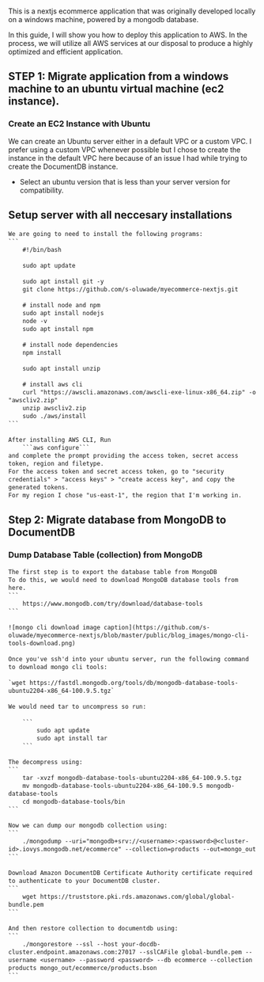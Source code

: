 ### 

This is a nextjs ecommerce application that was originally developed locally on a windows machine, powered by a mongodb database.

In this guide, I will show you how to deploy this application to AWS. In the process, we will utilize all AWS services at our disposal to produce a highly optimized and efficient application.




## STEP 1: Migrate application from a windows machine to an ubuntu virtual machine (ec2 instance).

### Create an EC2 Instance with Ubuntu 

We can create an Ubuntu server either in a default VPC or a custom VPC. I prefer using a custom VPC whenever possible but I chose to create the instance in the default VPC here because of an issue I had while trying to create the DocumentDB instance.

- Select an ubuntu version that is less than your server version for compatibility. 

## Setup server with all neccesary installations
    We are going to need to install the following programs:
    ```    
        #!/bin/bash
        
        sudo apt update

        sudo apt install git -y
        git clone https://github.com/s-oluwade/myecommerce-nextjs.git
                
        # install node and npm
        sudo apt install nodejs
        node -v
        sudo apt install npm

        # install node dependencies
        npm install

        sudo apt install unzip

        # install aws cli
        curl "https://awscli.amazonaws.com/awscli-exe-linux-x86_64.zip" -o "awscliv2.zip"
        unzip awscliv2.zip
        sudo ./aws/install
    ```

    After installing AWS CLI, Run 
        ```aws configure``` 
    and complete the prompt providing the access token, secret access token, region and filetype. 
    For the access token and secret access token, go to "security credentials" > "access keys" > "create access key", and copy the generated tokens. 
    For my region I chose "us-east-1", the region that I'm working in.

    
    
## Step 2: Migrate database from MongoDB to DocumentDB

### Dump Database Table (collection) from MongoDB 
        
    The first step is to export the database table from MongoDB 
    To do this, we would need to download MongoDB database tools from here.
    ```
        https://www.mongodb.com/try/download/database-tools
    ```

    ![mongo cli download image caption](https://github.com/s-oluwade/myecommerce-nextjs/blob/master/public/blog_images/mongo-cli-tools-download.png)

    Once you've ssh'd into your ubuntu server, run the following command to download mongo cli tools:

    `wget https://fastdl.mongodb.org/tools/db/mongodb-database-tools-ubuntu2204-x86_64-100.9.5.tgz`

    We would need tar to uncompress so run: 
        
        ```
            sudo apt update
            sudo apt install tar
        ```
    
    The decompress using:
    ```
        tar -xvzf mongodb-database-tools-ubuntu2204-x86_64-100.9.5.tgz
        mv mongodb-database-tools-ubuntu2204-x86_64-100.9.5 mongodb-database-tools
        cd mongodb-database-tools/bin
    ```

    Now we can dump our mongodb collection using:
    ```
        ./mongodump --uri="mongodb+srv://<username>:<password>@<cluster-id>.iovys.mongodb.net/ecommerce" --collection=products --out=mongo_out
    ```

    Download Amazon DocumentDB Certificate Authority certificate required to authenticate to your DocumentDB cluster.
    ```
        wget https://truststore.pki.rds.amazonaws.com/global/global-bundle.pem
    ```
    
    And then restore collection to documentdb using:
    ```
        ./mongorestore --ssl --host your-docdb-cluster.endpoint.amazonaws.com:27017 --sslCAFile global-bundle.pem --username <username> --password <password> --db ecommerce --collection products mongo_out/ecommerce/products.bson
    ```

